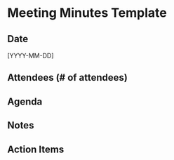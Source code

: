 # Meeting Minutes Template

## Date

[YYYY-MM-DD]

## Attendees (# of attendees)

## Agenda

## Notes

## Action Items
